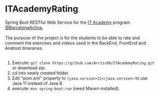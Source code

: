 # ITAcademyRating
<html>
Spring Boot RESTful Web Service for the
<a href="https://cibernarium.barcelonactiva.cat/en/it-academy">IT Academy</a> program
<a href="https://twitter.com/barcelonactiva">@BarcelonaActiva.</a>
<br>
<br>
The purpose of the project is for the students to be able to rate and comment the exercises and videos
used in the BackEnd, FrontEnd and Android itineraries.
<br>  
<br>  


1. Execute: `git clone https://github.com/Arctic80/ITAcademyRating.git` or download zip.
2. cd into newly created folder.
3. Edit "pom.xml" property to `<java.version>11</java.version>` to use Java 11 instead of Java 8.
4. execute: `mvn spring-boot:run` (need Maven installed).
</html>

